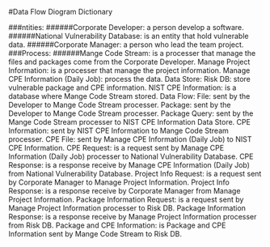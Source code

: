 #Data Flow Diogram Dictionary

###ntities:
######Corporate Developer: a person develop a software.
######National Vulnerability Database: is an entity that hold vulnerable data.
######Corporate Manager: a person who lead the team project.
###Process:
######Mange Code Stream: is a processer that manage the files and packages come from the Corporate Developer. 
Manage Project Information: is a processer that manage the project information.
Manage CPE Information (Daily Job): process the data.
Data Store:
Risk DB: store vulnerable package and CPE information.
NIST CPE Information: is a database where Mange Code Stream stored.
Data Flow:
File: sent by the Developer to Mange Code Stream processer.
Package: sent by the Developer to Mange Code Stream processer.
Package Query: sent by the Mange Code Stream processer to NIST CPE Information Data Store.
CPE Information: sent by NIST CPE Information to Mange Code Stream processer.
CPE File: sent by Manage CPE Information (Daily Job) to NIST CPE Information.
CPE Request: is a request sent by Manage CPE Information (Daily Job) processer to National Vulnerability Database.
CPE Response: is a response receive by Manage CPE Information (Daily Job) from National Vulnerability Database.
Project Info Request: is a request sent by Corporate Manager to Manage Project Information.
Project Info Response: is a response receive by Corporate Manager from Manage Project Information.
Package Information Request: is a request sent by Manage Project Information processer to Risk DB.
Package Information Response: is a response receive by Manage Project Information processer from Risk DB.
Package and CPE Information: is Package and CPE Information sent by Mange Code Stream to Risk DB.<p/>
